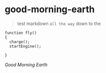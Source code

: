 # good-morning-earth
> test markdown
`all the way` down to the 
```
function fly()
{
  charge();
  startEngine();
  
}
```

*Good Morning Earth* 
